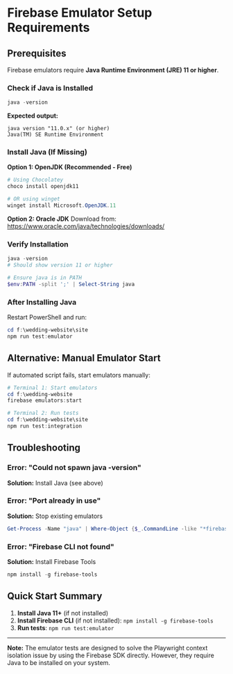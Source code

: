 # Firebase Emulator Setup Requirements

## Prerequisites

Firebase emulators require **Java Runtime Environment (JRE) 11 or higher**.

### Check if Java is Installed

```powershell
java -version
```

**Expected output:**
```
java version "11.0.x" (or higher)
Java(TM) SE Runtime Environment
```

### Install Java (If Missing)

**Option 1: OpenJDK (Recommended - Free)**
```powershell
# Using Chocolatey
choco install openjdk11

# OR using winget
winget install Microsoft.OpenJDK.11
```

**Option 2: Oracle JDK**
Download from: https://www.oracle.com/java/technologies/downloads/

### Verify Installation

```powershell
java -version
# Should show version 11 or higher

# Ensure java is in PATH
$env:PATH -split ';' | Select-String java
```

### After Installing Java

Restart PowerShell and run:
```powershell
cd f:\wedding-website\site
npm run test:emulator
```

## Alternative: Manual Emulator Start

If automated script fails, start emulators manually:

```powershell
# Terminal 1: Start emulators
cd f:\wedding-website
firebase emulators:start

# Terminal 2: Run tests
cd f:\wedding-website\site
npm run test:integration
```

## Troubleshooting

### Error: "Could not spawn java -version"
**Solution:** Install Java (see above)

### Error: "Port already in use"
**Solution:** Stop existing emulators
```powershell
Get-Process -Name "java" | Where-Object {$_.CommandLine -like "*firebase*"} | Stop-Process
```

### Error: "Firebase CLI not found"
**Solution:** Install Firebase Tools
```powershell
npm install -g firebase-tools
```

## Quick Start Summary

1. **Install Java 11+** (if not installed)
2. **Install Firebase CLI** (if not installed): `npm install -g firebase-tools`
3. **Run tests**: `npm run test:emulator`

---

**Note:** The emulator tests are designed to solve the Playwright context isolation issue by using the Firebase SDK directly. However, they require Java to be installed on your system.
